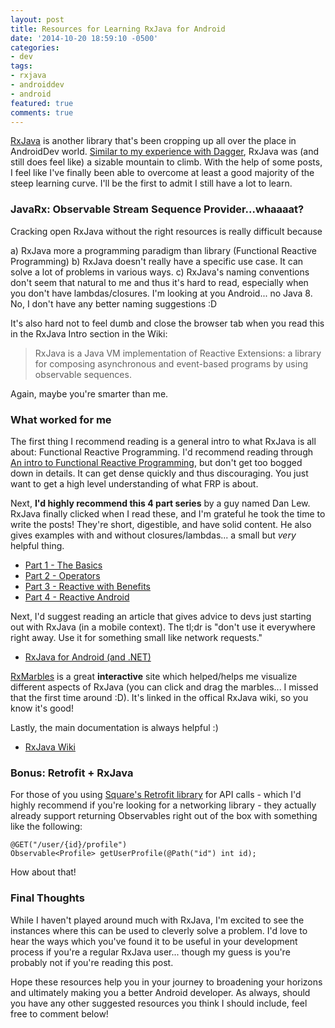 ```yaml
---
layout: post
title: Resources for Learning RxJava for Android
date: '2014-10-20 18:59:10 -0500'
categories:
- dev
tags:
- rxjava
- androiddev
- android
featured: true
comments: true
---
```


[RxJava](https://github.com/ReactiveX/RxJava/wiki/The-RxJava-Android-Module) is another library that's been cropping up all over the place in AndroidDev world. [Similar to my experience with Dagger](http://gregloesch.com/dev/2014/10/19/resources-for-learning-dagger-for-android.html), RxJava was (and still does feel like) a sizable mountain to climb. With the help of some posts, I feel like I've finally been able to overcome at least a good majority of the steep learning curve. I'll be the first to admit I still have a lot to learn.

<!--more-->

### JavaRx: Observable Stream Sequence Provider...whaaaat?

Cracking open RxJava without the right resources is really difficult because 

a) RxJava more a programming paradigm than library (Functional Reactive Programming)
b) RxJava doesn't really have a specific use case. It can solve a lot of problems in various ways.
c) RxJava's naming conventions don't seem that natural to me and thus it's hard to read, especially when you don't have lambdas/closures. I'm looking at you Android... no Java 8. No, I don't have any better naming suggestions :D

It's also hard not to feel dumb and close the browser tab when you read this in the RxJava Intro section in the Wiki:

>RxJava is a Java VM implementation of Reactive Extensions: a library for composing asynchronous and event-based programs by using observable sequences.

Again, maybe you're smarter than me.

### What worked for me

The first thing I recommend reading is a general intro to what RxJava is all about: Functional Reactive Programming. I'd recommend reading through [An intro to Functional Reactive Programming](https://gist.github.com/staltz/868e7e9bc2a7b8c1f754), but don't get too bogged down in details. It can get dense quickly and thus discouraging. You just want to get a high level understanding of what FRP is about.

Next, **I'd highly recommend this 4 part series** by a guy named Dan Lew. RxJava finally clicked when I read these, and I'm grateful he took the time to write the posts! They're short, digestible, and have solid content. He also gives examples with and without closures/lambdas... a small but *very* helpful thing.

* [Part 1 - The Basics](http://blog.danlew.net/2014/09/15/grokking-rxjava-part-1/)
* [Part 2 - Operators](http://blog.danlew.net/2014/09/22/grokking-rxjava-part-2/)
* [Part 3 - Reactive with Benefits](http://blog.danlew.net/2014/09/30/grokking-rxjava-part-3/)
* [Part 4 - Reactive Android](http://blog.danlew.net/2014/10/08/grokking-rxjava-part-4/)

Next, I'd suggest reading an article that gives advice to devs just starting out with RxJava (in a mobile context). The tl;dr is "don't use it everywhere right away. Use it for something small like network requests."

* [RxJava for Android (and .NET)](http://blog.futurice.com/tech-pick-of-the-week-rx-for-net-and-rxjava-for-android)

[RxMarbles](http://rxmarbles.com/) is a great **interactive** site which helped/helps me visualize different aspects of RxJava (you can click and drag the marbles... I missed that the first time around :D). It's linked in the offical RxJava wiki, so you know it's good!

Lastly, the main documentation is always helpful :)

* [RxJava Wiki](https://github.com/ReactiveX/RxJava/wiki)

### Bonus: Retrofit + RxJava

For those of you using [Square's Retrofit library](http://square.github.io/retrofit/) for API calls - which I'd highly recommend if you're looking for a networking library - they actually already support returning Observables right out of the box with something like the following:

    @GET("/user/{id}/profile")
    Observable<Profile> getUserProfile(@Path("id") int id);

How about that!

### Final Thoughts

While I haven't played around much with RxJava, I'm excited to see the instances where this can be used to cleverly solve a problem. I'd love to hear the ways which you've found it to be useful in your development process if you're a regular RxJava user... though my guess is you're probably not if you're reading this post. 

Hope these resources help you in your journey to broadening your horizons and ultimately making you a better Android developer. As always, should you have any other suggested resources you think I should include, feel free to comment below!
